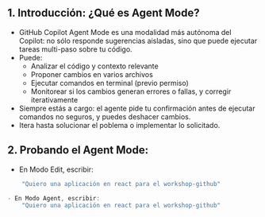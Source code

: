 ## 1. Introducción: ¿Qué es Agent Mode?

- GitHub Copilot Agent Mode es una modalidad más autónoma del Copilot: no sólo responde sugerencias aisladas, sino que puede ejecutar tareas multi-paso sobre tu código.  
- Puede:
  - Analizar el código y contexto relevante  
  - Proponer cambios en varios archivos  
  - Ejecutar comandos en terminal (previo permiso)  
  - Monitorear si los cambios generan errores o fallas, y corregir iterativamente 
- Siempre estás a cargo: el agente pide tu confirmación antes de ejecutar comandos no seguros, y puedes deshacer cambios. 
- Itera hasta solucionar el poblema o implementar lo solicitado.

## 2. Probando el Agent Mode:

- En Modo Edit, escribir:
```js
    "Quiero una aplicación en react para el workshop-github"
```

```js
- En Modo Agent, escribir:
    "Quiero una aplicación en react para el workshop-github"
```


